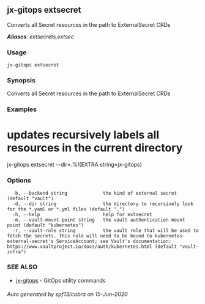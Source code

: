 ## jx-gitops extsecret

Converts all Secret resources in the path to ExternalSecret CRDs

***Aliases**: extsecrets,extsec*

### Usage

```
jx-gitops extsecret
```

### Synopsis

Converts all Secret resources in the path to ExternalSecret CRDs

### Examples

  # updates recursively labels all resources in the current directory
  jx-gitops extsecret --dir=.%!(EXTRA string=jx-gitops)

### Options

```
  -b, --backend string             the kind of external secret (default "vault")
  -d, --dir string                 the directory to recursively look for the *.yaml or *.yml files (default ".")
  -h, --help                       help for extsecret
  -m, --vault-mount-point string   the vault authentication mount point (default "kubernetes")
  -r, --vault-role string          the vault role that will be used to fetch the secrets. This role will need to be bound to kubernetes-external-secret's ServiceAccount; see Vault's documentation: https://www.vaultproject.io/docs/auth/kubernetes.html (default "vault-infra")
```

### SEE ALSO

* [jx-gitops](jx-gitops.md)	 - GitOps utility commands

###### Auto generated by spf13/cobra on 15-Jun-2020
